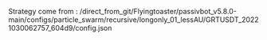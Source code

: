 Strategy come from : /direct_from_git/Flyingtoaster/passivbot_v5.8.0-main/configs/particle_swarm/recursive/longonly_01_lessAU/GRTUSDT_20221030062757_604d9/config.json
